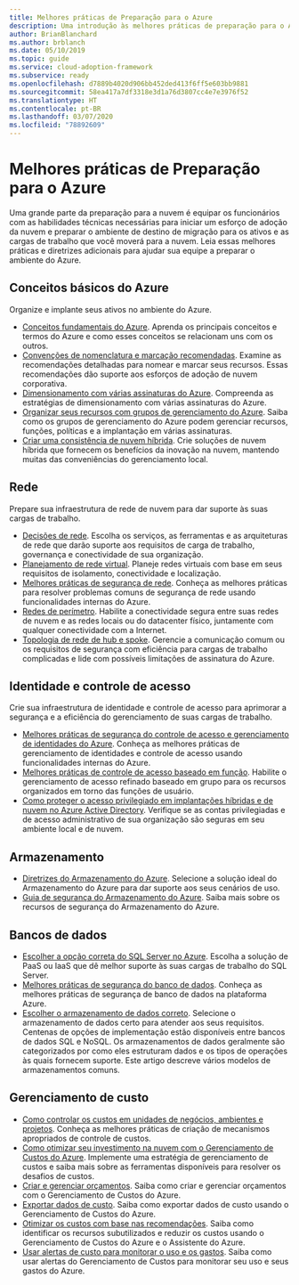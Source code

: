 ```yaml
---
title: Melhores práticas de Preparação para o Azure
description: Uma introdução às melhores práticas de preparação para o Azure.
author: BrianBlanchard
ms.author: brblanch
ms.date: 05/10/2019
ms.topic: guide
ms.service: cloud-adoption-framework
ms.subservice: ready
ms.openlocfilehash: d7889b4020d906bb452ded413f6ff5e603bb9881
ms.sourcegitcommit: 58ea417a7df3318e3d1a76d3807cc4e7e3976f52
ms.translationtype: HT
ms.contentlocale: pt-BR
ms.lasthandoff: 03/07/2020
ms.locfileid: "78892609"
---
```

# <a name="best-practices-for-azure-readiness"></a>Melhores práticas de Preparação para o Azure

Uma grande parte da preparação para a nuvem é equipar os funcionários com as habilidades técnicas necessárias para iniciar um esforço de adoção da nuvem e preparar o ambiente de destino de migração para os ativos e as cargas de trabalho que você moverá para a nuvem. Leia essas melhores práticas e diretrizes adicionais para ajudar sua equipe a preparar o ambiente do Azure.

## <a name="azure-fundamentals"></a>Conceitos básicos do Azure

Organize e implante seus ativos no ambiente do Azure.

- [Conceitos fundamentais do Azure](../considerations/fundamental-concepts.md). Aprenda os principais conceitos e termos do Azure e como esses conceitos se relacionam uns com os outros.
- [Convenções de nomenclatura e marcação recomendadas](../azure-best-practices/naming-and-tagging.md). Examine as recomendações detalhadas para nomear e marcar seus recursos. Essas recomendações dão suporte aos esforços de adoção de nuvem corporativa.
- [Dimensionamento com várias assinaturas do Azure](../azure-best-practices/scaling-subscriptions.md). Compreenda as estratégias de dimensionamento com várias assinaturas do Azure.
- [Organizar seus recursos com grupos de gerenciamento do Azure](https://docs.microsoft.com/azure/governance/management-groups/?toc=https://docs.microsoft.com/azure/cloud-adoption-framework/toc.json&bc=https://docs.microsoft.com/azure/cloud-adoption-framework/_bread/toc.json). Saiba como os grupos de gerenciamento do Azure podem gerenciar recursos, funções, políticas e a implantação em várias assinaturas.
- [Criar uma consistência de nuvem híbrida](../considerations/hybrid-consistency.md). Crie soluções de nuvem híbrida que fornecem os benefícios da inovação na nuvem, mantendo muitas das conveniências do gerenciamento local.

## <a name="networking"></a>Rede

Prepare sua infraestrutura de rede de nuvem para dar suporte às suas cargas de trabalho.

- [Decisões de rede](../considerations/networking-options.md). Escolha os serviços, as ferramentas e as arquiteturas de rede que darão suporte aos requisitos de carga de trabalho, governança e conectividade de sua organização.
- [Planejamento de rede virtual](https://docs.microsoft.com/azure/virtual-network/virtual-network-vnet-plan-design-arm?toc=https://docs.microsoft.com/azure/cloud-adoption-framework/toc.json&bc=https://docs.microsoft.com/azure/cloud-adoption-framework/_bread/toc.json). Planeje redes virtuais com base em seus requisitos de isolamento, conectividade e localização.
- [Melhores práticas de segurança de rede](https://docs.microsoft.com/azure/security/azure-security-network-security-best-practices?toc=https://docs.microsoft.com/azure/cloud-adoption-framework/toc.json&bc=https://docs.microsoft.com/azure/cloud-adoption-framework/_bread/toc.json). Conheça as melhores práticas para resolver problemas comuns de segurança de rede usando funcionalidades internas do Azure.
- [Redes de perímetro](./perimeter-networks.md). Habilite a conectividade segura entre suas redes de nuvem e as redes locais ou do datacenter físico, juntamente com qualquer conectividade com a Internet.
- [Topologia de rede de hub e spoke](./hub-spoke-network-topology.md). Gerencie a comunicação comum ou os requisitos de segurança com eficiência para cargas de trabalho complicadas e lide com possíveis limitações de assinatura do Azure.

## <a name="identity-and-access-control"></a>Identidade e controle de acesso

Crie sua infraestrutura de identidade e controle de acesso para aprimorar a segurança e a eficiência do gerenciamento de suas cargas de trabalho.

- [Melhores práticas de segurança do controle de acesso e gerenciamento de identidades do Azure](https://docs.microsoft.com/azure/security/azure-security-identity-management-best-practices?toc=https://docs.microsoft.com/azure/cloud-adoption-framework/toc.json&bc=https://docs.microsoft.com/azure/cloud-adoption-framework/_bread/toc.json). Conheça as melhores práticas de gerenciamento de identidades e controle de acesso usando funcionalidades internas do Azure.
- [Melhores práticas de controle de acesso baseado em função](../considerations/roles.md). Habilite o gerenciamento de acesso refinado baseado em grupo para os recursos organizados em torno das funções de usuário.
- [Como proteger o acesso privilegiado em implantações híbridas e de nuvem no Azure Active Directory](https://docs.microsoft.com/azure/active-directory/users-groups-roles/directory-admin-roles-secure?toc=https://docs.microsoft.com/azure/cloud-adoption-framework/toc.json&bc=https://docs.microsoft.com/azure/cloud-adoption-framework/_bread/toc.json). Verifique se as contas privilegiadas e de acesso administrativo de sua organização são seguras em seu ambiente local e de nuvem.

## <a name="storage"></a>Armazenamento

- [Diretrizes do Armazenamento do Azure](../considerations/storage-options.md). Selecione a solução ideal do Armazenamento do Azure para dar suporte aos seus cenários de uso.
- [Guia de segurança do Armazenamento do Azure](https://docs.microsoft.com/azure/storage/blobs/security-recommendations?toc=https://docs.microsoft.com/azure/cloud-adoption-framework/toc.json&bc=https://docs.microsoft.com/azure/cloud-adoption-framework/_bread/toc.json). Saiba mais sobre os recursos de segurança do Armazenamento do Azure.

## <a name="databases"></a>Bancos de dados

- [Escolher a opção correta do SQL Server no Azure](https://docs.microsoft.com/azure/sql-database/sql-database-paas-vs-sql-server-iaas?toc=https://docs.microsoft.com/azure/cloud-adoption-framework/toc.json&bc=https://docs.microsoft.com/azure/cloud-adoption-framework/_bread/toc.json). Escolha a solução de PaaS ou IaaS que dê melhor suporte às suas cargas de trabalho do SQL Server.
- [Melhores práticas de segurança do banco de dados](https://docs.microsoft.com/azure/security/azure-database-security-best-practices?toc=https://docs.microsoft.com/azure/cloud-adoption-framework/toc.json&bc=https://docs.microsoft.com/azure/cloud-adoption-framework/_bread/toc.json). Conheça as melhores práticas de segurança de banco de dados na plataforma Azure.
- [Escolher o armazenamento de dados correto](https://docs.microsoft.com/azure/architecture/guide/technology-choices/data-store-overview). Selecione o armazenamento de dados certo para atender aos seus requisitos. Centenas de opções de implementação estão disponíveis entre bancos de dados SQL e NoSQL. Os armazenamentos de dados geralmente são categorizados por como eles estruturam dados e os tipos de operações às quais fornecem suporte. Este artigo descreve vários modelos de armazenamentos comuns.

## <a name="cost-management"></a>Gerenciamento de custo

- [Como controlar os custos em unidades de negócios, ambientes e projetos](./track-costs.md). Conheça as melhores práticas de criação de mecanismos apropriados de controle de custos.
- [Como otimizar seu investimento na nuvem com o Gerenciamento de Custos do Azure](https://docs.microsoft.com/azure/cost-management-billing/costs/cost-mgt-best-practices?toc=https://docs.microsoft.com/azure/cloud-adoption-framework/toc.json&bc=https://docs.microsoft.com/azure/cloud-adoption-framework/_bread/toc.json). Implemente uma estratégia de gerenciamento de custos e saiba mais sobre as ferramentas disponíveis para resolver os desafios de custos.
- [Criar e gerenciar orçamentos](https://docs.microsoft.com/azure/cost-management-billing/costs/tutorial-acm-create-budgets?toc=https://docs.microsoft.com/azure/cloud-adoption-framework/toc.json&bc=https://docs.microsoft.com/azure/cloud-adoption-framework/_bread/toc.json). Saiba como criar e gerenciar orçamentos com o Gerenciamento de Custos do Azure.
- [Exportar dados de custo](https://docs.microsoft.com/azure/cost-management-billing/costs/tutorial-export-acm-data?toc=https://docs.microsoft.com/azure/cloud-adoption-framework/toc.json&bc=https://docs.microsoft.com/azure/cloud-adoption-framework/_bread/toc.json). Saiba como exportar dados de custo usando o Gerenciamento de Custos do Azure.
- [Otimizar os custos com base nas recomendações](https://docs.microsoft.com/azure/cost-management-billing/costs/tutorial-acm-opt-recommendations?toc=https://docs.microsoft.com/azure/cloud-adoption-framework/toc.json&bc=https://docs.microsoft.com/azure/cloud-adoption-framework/_bread/toc.json). Saiba como identificar os recursos subutilizados e reduzir os custos usando o Gerenciamento de Custos do Azure e o Assistente do Azure.
- [Usar alertas de custo para monitorar o uso e os gastos](https://docs.microsoft.com/azure/cost-management-billing/costs/cost-mgt-alerts-monitor-usage-spending?toc=https://docs.microsoft.com/azure/cloud-adoption-framework/toc.json&bc=https://docs.microsoft.com/azure/cloud-adoption-framework/_bread/toc.json). Saiba como usar alertas do Gerenciamento de Custos para monitorar seu uso e seus gastos do Azure.
